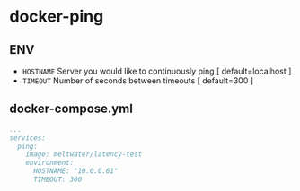 # docker-ping

## ENV
- `HOSTNAME` Server you would like to continuously ping [ default=localhost ]
- `TIMEOUT` Number of seconds between timeouts [ default=300 ]

## docker-compose.yml
```yml
...
services:
  ping:
    image: meltwater/latency-test
    environment:
      HOSTNAME: "10.0.0.61"
      TIMEOUT: 300
```
